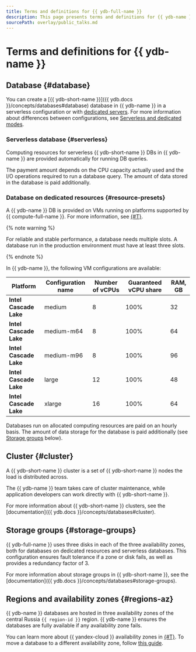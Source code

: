```yaml
---
title: Terms and definitions for {{ ydb-full-name }}
description: This page presents terms and definitions for {{ ydb-name }}.
sourcePath: overlay/public_talks.md
---
```


# Terms and definitions for {{ ydb-name }}

## Database {#database}

You can create a [{{ ydb-short-name }}]({{ ydb.docs }}/concepts/databases#database) database in {{ ydb-name }} in a serverless configuration or with [dedicated servers](../operations/manage-databases.md#create-db-serverless). For more information about differences between configurations, see [Serverless and dedicated modes](serverless-and-dedicated.md).

### Serverless database {#serverless}

Computing resources for serverless {{ ydb-short-name }} DBs in {{ ydb-name }} are provided automatically for running DB queries. 

The payment amount depends on the CPU capacity actually used and the I/O operations required to run a database query. The amount of data stored in the database is paid additionally.

### Database on dedicated resources {#resource-presets}

A {{ ydb-name }} DB is provided on VMs running on platforms supported by {{ compute-full-name }}. For more information, see [{#T}](../../compute/concepts/vm-platforms.md).

{% note warning %}

For reliable and stable performance, a database needs multiple slots. A database run in the production environment must have at least three slots.

{% endnote %}

In {{ ydb-name }}, the following VM configurations are available:

| Platform | Configuration name | Number of vCPUs | Guaranteed vCPU share | RAM, GB |
| ----- | ----- | ----- | ----- | ----- |
| **Intel Cascade Lake** | medium | 8 | 100% | 32 |
| **Intel Cascade Lake** | medium-m64 | 8 | 100% | 64 |
| **Intel Cascade Lake** | medium-m96 | 8 | 100% | 96 |
| **Intel Cascade Lake** | large | 12 | 100% | 48 |
| **Intel Cascade Lake** | xlarge | 16 | 100% | 64 |

Databases run on allocated computing resources are paid on an hourly basis. The amount of data storage for the database is paid additionally (see [Storage groups](#storage-groups) below).

## Cluster {#cluster}

A {{ ydb-short-name }} cluster is a set of {{ ydb-short-name }} nodes the load is distributed across.

The {{ ydb-name }} team takes care of cluster maintenance, while application developers can work directly with {{ ydb-short-name }}.

For more information about {{ ydb-short-name }} clusters, see the [documentation]({{ ydb.docs }}/concepts/databases#cluster).

## Storage groups {#storage-groups}

{{ ydb-full-name }} uses three disks in each of the three availability zones, both for databases on dedicated resources and serverless databases. This configuration ensures fault tolerance if a zone or disk fails, as well as provides a redundancy factor of 3.

For more information about storage groups in {{ ydb-short-name }}, see the [documentation]({{ ydb.docs }}/concepts/databases#storage-groups).

## Regions and availability zones {#regions-az}

{{ ydb-name }} databases are hosted in three availability zones of the central Russia `{{ region-id }}` region. {{ ydb-name }} ensures the databases are fully available if any availability zone fails.

You can learn more about {{ yandex-cloud }} availability zones in [{#T}](../../overview/concepts/geo-scope.md). To move a database to a different availability zone, follow [this guide](../operations/migration-to-an-availability-zone.md).

